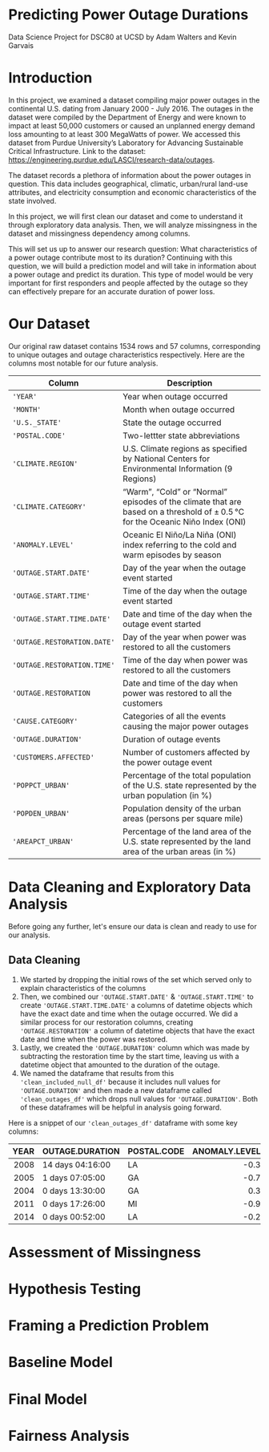 # Predicting Power Outage Durations
Data Science Project for DSC80 at UCSD
by Adam Walters and Kevin Garvais


# Introduction
In this project, we examined a dataset compiling major power outages in the continental U.S. dating from January 2000 - July 2016. The outages in the dataset were compiled by the Department of Energy and were known to impact at least 50,000 customers or caused an unplanned energy demand loss amounting to at least 300 MegaWatts of power. We accessed this dataset from Purdue University’s Laboratory for Advancing Sustainable Critical Infrastructure. Link to the dataset: https://engineering.purdue.edu/LASCI/research-data/outages.

The dataset records a plethora of information about the power outages in question. This data includes geographical, climatic, urban/rural land-use attributes, and electricity consumption and economic characteristics of the state involved.

In this project, we will first clean our dataset and come to understand it through exploratory data analysis. Then, we will analyze missingness in the dataset and missingness dependency among columns. 

This will set us up to answer our research question: What characteristics of a power outage contribute most to its duration? Continuing with this question, we will build a prediction model and will take in information about a power outage and predict its duration. This type of model would be very important for first responders and people affected by the outage so they can effectively prepare for an accurate duration of power loss.


# Our Dataset

Our original raw dataset contains 1534 rows and 57 columns, corresponding to unique outages and outage characteristics respectively. Here are the columns most notable for our future analysis.

|Column                |Description|
|---                |---        |
|`'YEAR'`                |Year when outage occurred|
|`'MONTH'`                |Month when outage occurred|
|`'U.S._STATE'`                |State the outage occurred|
|`'POSTAL.CODE'`                |Two-lettter state abbreviations|
|`'CLIMATE.REGION'`                |U.S. Climate regions as specified by National Centers for Environmental Information (9 Regions)|
|`'CLIMATE.CATEGORY'`                |“Warm”, “Cold” or “Normal” episodes of the climate that are based on a threshold of ± 0.5 °C for the Oceanic Niño Index (ONI)|
|`'ANOMALY.LEVEL'`                |Oceanic El Niño/La Niña (ONI) index referring to the cold and warm episodes by season|
|`'OUTAGE.START.DATE'`                |Day of the year when the outage event started|
|`'OUTAGE.START.TIME'`                |Time of the day when the outage event started|
|`'OUTAGE.START.TIME.DATE'`                |Date and time of the day when the outage event started|
|`'OUTAGE.RESTORATION.DATE'`                |Day of the year when power was restored to all the customers|
|`'OUTAGE.RESTORATION.TIME'`                |Time of the day when power was restored to all the customers|
|`'OUTAGE.RESTORATION`                |Date and time of the day when power was restored to all the customers|
|`'CAUSE.CATEGORY'`                |Categories of all the events causing the major power outages|
|`'OUTAGE.DURATION'`                |Duration of outage events|
|`'CUSTOMERS.AFFECTED'`                |Number of customers affected by the power outage event|
|`'POPPCT_URBAN'`                |Percentage of the total population of the U.S. state represented by the urban population (in %)|
|`'POPDEN_URBAN'`                |Population density of the urban areas (persons per square mile)|
|`'AREAPCT_URBAN'`                |Percentage of the land area of the U.S. state represented by the land area of the urban areas (in %)|


# Data Cleaning and Exploratory Data Analysis
Before going any further, let's ensure our data is clean and ready to use for our analysis.

## Data Cleaning
1. We started by dropping the initial rows of the set which served only to explain characteristics of the columns
2. Then, we combined our `'OUTAGE.START.DATE'` & `'OUTAGE.START.TIME'` to create `'OUTAGE.START.TIME.DATE'` a columns of datetime objects which have the exact date and time when the outage occurred. We did a similar process for our restoration columns, creating `'OUTAGE.RESTORATION'` a column of datetime objects that have the exact date and time when the power was restored.
3. Lastly, we created the `'OUTAGE.DURATION'` column which was made by subtracting the restoration time by the start time, leaving us with a datetime object that amounted to the duration of the outage.
4. We named the dataframe that results from this `'clean_included_null_df'` because it includes null values for `'OUTAGE.DURATION'` and then made a new dataframe called `'clean_outages_df'` which drops null values for `'OUTAGE.DURATION'`. Both of these dataframes will be helpful in analysis going forward.

Here is a snippet of our `'clean_outages_df'` dataframe with some key columns:

|   YEAR | OUTAGE.DURATION   | POSTAL.CODE   |   ANOMALY.LEVEL | CLIMATE.CATEGORY   |   CUSTOMERS.AFFECTED |
|-------:|:------------------|:--------------|----------------:|:-------------------|---------------------:|
|   2008 | 14 days 04:16:00  | LA            |            -0.3 | normal             |                50000 |
|   2005 | 1 days 07:05:00   | GA            |            -0.7 | cold               |                52659 |
|   2004 | 0 days 13:30:00   | GA            |             0.3 | normal             |                47165 |
|   2011 | 0 days 17:26:00   | MI            |            -0.9 | cold               |                    0 |
|   2014 | 0 days 00:52:00   | LA            |            -0.2 | normal             |                28000 |



# Assessment of Missingness



# Hypothesis Testing



# Framing a Prediction Problem



# Baseline Model



# Final Model



# Fairness Analysis
